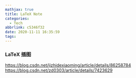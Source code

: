 ```yaml
---
mathjax: true
title: LaTeX Note
categories:
  - Tech
abbrlink: c5346f32
date: 2020-11-11 16:35:59
tags:
---
```

### LaTeX 插图
https://blog.csdn.net/jizhidexiaoming/article/details/86258784
https://blog.csdn.net/zd0303/article/details/7423629